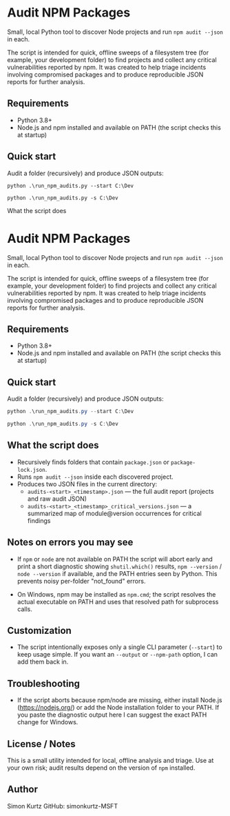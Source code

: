 # Audit NPM Packages

Small, local Python tool to discover Node projects and run `npm audit --json` in each.

The script is intended for quick, offline sweeps of a filesystem tree (for example,
your development folder) to find projects and collect any critical vulnerabilities
reported by npm. It was created to help triage incidents involving compromised
packages and to produce reproducible JSON reports for further analysis.

Requirements
------------
- Python 3.8+
- Node.js and npm installed and available on PATH (the script checks this at startup)

Quick start
-----------
Audit a folder (recursively) and produce JSON outputs:

```shell
python .\run_npm_audits.py --start C:\Dev
```

```shell
python .\run_npm_audits.py -s C:\Dev
```

What the script does
# Audit NPM Packages

Small, local Python tool to discover Node projects and run `npm audit --json` in each.

The script is intended for quick, offline sweeps of a filesystem tree (for example,
your development folder) to find projects and collect any critical vulnerabilities
reported by npm. It was created to help triage incidents involving compromised
packages and to produce reproducible JSON reports for further analysis.

Requirements
------------
- Python 3.8+
- Node.js and npm installed and available on PATH (the script checks this at startup)

Quick start
-----------
Audit a folder (recursively) and produce JSON outputs:

```powershell
python .\run_npm_audits.py --start C:\Dev
```

```powershell
python .\run_npm_audits.py -s C:\Dev
```

What the script does
--------------------
- Recursively finds folders that contain `package.json` or `package-lock.json`.
- Runs `npm audit --json` inside each discovered project.
- Produces two JSON files in the current directory:
  - `audits-<start>_<timestamp>.json` — the full audit report (projects and raw audit JSON)
  - `audits-<start>_<timestamp>_critical_versions.json` — a summarized map of module@version occurrences for critical findings

Notes on errors you may see
---------------------------
- If `npm` or `node` are not available on PATH the script will abort early and print a short diagnostic showing `shutil.which()` results, `npm --version` / `node --version` if available, and the PATH entries seen by Python. This prevents noisy per-folder "not_found" errors.

- On Windows, npm may be installed as `npm.cmd`; the script resolves the actual executable on PATH and uses that resolved path for subprocess calls.

Customization
-------------
- The script intentionally exposes only a single CLI parameter (`--start`) to keep usage simple. If you want an `--output` or `--npm-path` option, I can add them back in.

Troubleshooting
---------------
- If the script aborts because npm/node are missing, either install Node.js (https://nodejs.org/) or add the Node installation folder to your PATH. If you paste the diagnostic output here I can suggest the exact PATH change for Windows.

License / Notes
---------------
This is a small utility intended for local, offline analysis and triage. Use at your own risk; audit results depend on the version of `npm` installed.

Author
------
Simon Kurtz
GitHub: simonkurtz-MSFT
